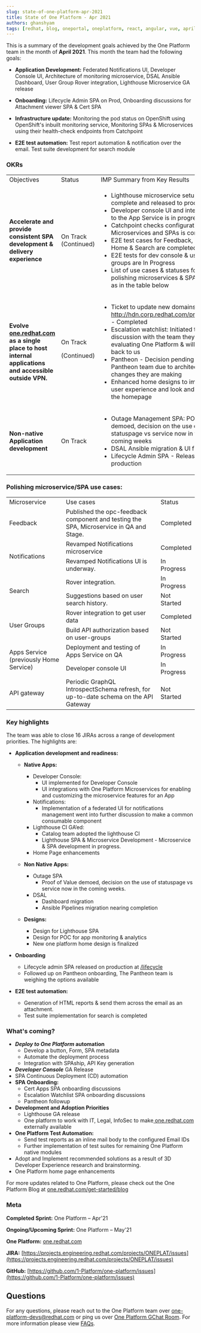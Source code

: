 ```yaml
---
slug: state-of-one-platform-apr-2021
title: State of One Platform - Apr 2021
authors: ghanshyam
tags: [redhat, blog, oneportal, oneplatform, react, angular, vue, april, update]
---
```


This is a summary of the development goals achieved by the One Platform team in the month of **April 2021**. This month the team had the following goals:

<!--truncate-->

- **Application Development:** Federated Notifications UI, Developer Console UI, Architecture of monitoring microservice, DSAL Ansible Dashboard, User Group Rover integration, Lighthouse Microservice GA release

- **Onboarding:** Lifecycle Admin SPA on Prod, Onboarding discussions for Attachment viewer SPA & Cert SPA

- **Infrastructure update:** Monitoring the pod status on OpenShift using OpenShift's inbuilt monitoring service, Monitoring SPAs & Microservices using their health-check endpoints from Catchpoint

- **E2E test automation:** Test report automation & notification over the email. Test suite development for search module

### OKRs

<table>
  <tr>
   <td>Objectives
   </td>
   <td>Status
   </td>
   <td>IMP Summary from Key Results
   </td>
  </tr>
  <tr>
   <td><strong>Accelerate and provide consistent SPA development & delivery experience</strong>
   </td>
   <td>On Track
(Continued)
   </td>
   <td>
<ul>

<li>Lighthouse microservice setup is complete and released to production.</li>

<li>Developer console UI and integration to the App Service is in progress</li>

<li>Catchpoint checks configurations for Microservices and SPAs is completed</li>

<li>E2E test cases for Feedback, SSI, Home & Search are completed</li>

<li>E2E tests for dev console & user groups are In Progress</li>

<li>List of use cases & statuses for polishing microservices & SPAs are, as in the table below</li>

</ul>
   </td>
  </tr>
  <tr>
   <td><strong>Evolve<a href="http://one.redhat.com/"> one.redhat.com</a> as a single place to host internal applications and accessible outside VPN. </strong>
   </td>
   <td>On Track

(Continued)

   </td>
   <td>
<ul>

<li>Ticket to update new domains in<a href="http://hdn.corp.redhat.com/proxy.pac"> http://hdn.corp.redhat.com/proxy.pac</a> - Completed</li>

<li>Escalation watchlist: Initiated the discussion with the team they are evaluating One Platform & will get back to us</li>

<li>Pantheon - Decision pending on Pantheon team due to architectural changes they are making</li>

<li>Enhanced home designs to improve user experience and look and feel of the homepage</li>
</ul>
   </td>
  </tr>
  <tr>
   <td><strong>Non-native Application development</strong>
   </td>
   <td>On Track
   </td>
   <td>
<ul>

<li>Outage Management SPA: POV demoed, decision on the use of statuspage vs service now in the coming weeks</li>

<li>DSAL Ansible migration & UI fixes</li>

<li>Lifecycle Admin SPA - Released on production</li>
</ul>
   </td>
  </tr>
</table>

### Polishing microservice/SPA use cases:

<table>
  <tr>
   <td>Microservice
   </td>
   <td>Use cases
   </td>
   <td>Status
   </td>
  </tr>
  <tr>
   <td>Feedback
   </td>
   <td>Published the opc-feedback component and testing the SPA, Microservice in QA and Stage.
   </td>
   <td>Completed
   </td>
  </tr>
  <tr>
   <td rowspan="2" >Notifications
   </td>
   <td>Revamped Notifications microservice
   </td>
   <td>Completed
   </td>
  </tr>
  <tr>
   <td>Revamped Notifications UI is underway.
   </td>
   <td>In Progress
   </td>
  </tr>
  <tr>
   <td rowspan="2" >Search
   </td>
   <td>Rover integration.
   </td>
   <td>In Progress
   </td>
  </tr>
  <tr>
   <td>Suggestions based on user search history.
   </td>
   <td>Not Started
   </td>
  </tr>
  <tr>
   <td rowspan="2" >User Groups
   </td>
   <td>Rover integration to get user data
   </td>
   <td>Completed
   </td>
  </tr>
  <tr>
   <td>Build API authorization based on user-groups
   </td>
   <td>Not Started
   </td>
  </tr>
  <tr>
   <td rowspan="2" >Apps Service
(previously Home Service)
   </td>
   <td>Deployment and testing of Apps Service on QA
   </td>
   <td>In Progress
   </td>
  </tr>
  <tr>
   <td>Developer console UI
   </td>
   <td>In Progress
   </td>
  </tr>
  <tr>
   <td>API gateway
   </td>
   <td>Periodic GraphQL IntrospectSchema refresh, for up-to-date schema on the API Gateway
   </td>
   <td>Not Started
   </td>
  </tr>
</table>

### Key highlights

The team was able to close 16 JIRAs across a range of development priorities. The highlights are:

- **Application development and readiness:**

  - **Native Apps:**

    - Developer Console:
      - UI implemented for Developer Console
      - UI integrations with One Platform Microservices for enabling and customizing the microservice features for an App
    - Notifications:
      - Implementation of a federated UI for notifications management went into further discussion to make a common consumable component
    - Lighthouse CI GA’ed:
      - Catalog team adopted the lighthouse CI
      - Lighthouse SPA & Microservice Development - Microservice & SPA development in progress.
    - Home Page enhancements

  - **Non Native Apps:**

    - Outage SPA
      - Proof of Value demoed, decision on the use of statuspage vs service now in the coming weeks.
    - DSAL
      - Dashboard migration
      - Ansible Pipelines migration nearing completion

  - **Designs:**

    - Design for Lighthouse SPA
    - Design for POC for app monitoring & analytics
    - New one platform home design is finalized

- **Onboarding**
  - Lifecycle admin SPA released on production at [/lifecycle ](https://one.redhat.com/lifecycle/)
  - Followed up on Pantheon onboarding, The Pantheon team is weighing the options available
- **E2E test automation:**
  - Generation of HTML reports & send them across the email as an attachment.
  - Test suite implementation for search is completed

### What's coming?

- **_Deploy to One Platform_ automation**
  - Develop a button, Form, SPA metadata
  - Automate the deployment process
  - Integration with SPAship, API Key generation
- **_Developer Console_** GA Release
- SPA Continuous Deployment (CD) automation
- **SPA Onboarding:**
  - Cert Apps SPA onboarding discussions
  - Escalation Watchlist SPA onboarding discussions
  - Pantheon followup
- **Development and Adoption Priorities**
  - Lighthouse GA release
  - One platform to work with IT, Legal, InfoSec to make[ one.redhat.com](http://one.redhat.com/) externally available
- **One Platform Test Automation:**
  - Send test reports as an inline mail body to the configured Email IDs
  - Further implementation of test suites for remaining One Platform native modules
- Adopt and Implement recommended solutions as a result of 3D Developer Experience research and brainstorming.
- One Platform home page enhancements

For more updates related to One Platform, please check out the One Platform Blog at [one.redhat.com/get-started/blog](https://one.redhat.com/get-started/blog/)

### Meta

**Completed Sprint:** One Platform – Apr'21

**Ongoing/Upcoming Sprint:** One Platform – May'21

**One Platform:** [one.redhat.com](https://one.redhat.com)

**JIRA:** [https://projects.engineering.redhat.com/projects/ONEPLAT/issues](https://projects.engineering.redhat.com/projects/ONEPLAT/issues)

**GitHub:** [https://github.com/1-Platform/one-platform/issues](https://github.com/1-Platform/one-platform/issues)

## Questions

For any questions, please reach out to the One Platform team over [one-platform-devs@redhat.com](mailto:one-platform-devs@redhat.com) or ping us over [One Platform GChat Room](https://chat.google.com/room/AAAAF4M7oZE).
For more information please view [FAQs](/docs/faqs).
